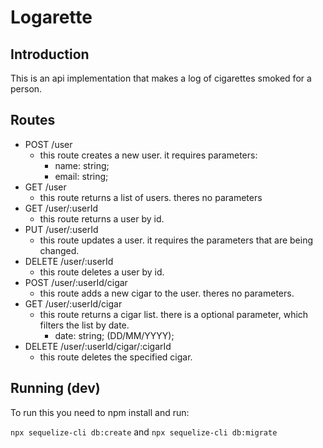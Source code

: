 # Logarette

## Introduction
This is an api implementation that makes a log of cigarettes smoked for a person.

## Routes
* POST /user
    * this route creates a new user. it requires parameters:
        * name: string;
        * email: string;
* GET /user
    * this route returns a list of users. theres no parameters
* GET /user/:userId
    * this route returns a user by id.
* PUT /user/:userId
    * this route updates a user. it requires the parameters that are being changed.
* DELETE /user/:userId
    * this route deletes a user by id.
* POST /user/:userId/cigar
    * this route adds a new cigar to the user. theres no parameters.
* GET /user/:userId/cigar
    * this route returns a cigar list. there is a optional parameter, which filters the list by date.
        * date: string; (DD/MM/YYYY);
* DELETE /user/:userId/cigar/:cigarId
    * this route deletes the specified cigar.

## Running (dev)
To run this you need to npm install and run: 

```npx sequelize-cli db:create```
and
```npx sequelize-cli db:migrate```
